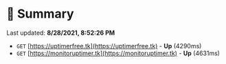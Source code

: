 # 📖 Summary
Last updated: **8/28/2021, 8:52:26 PM**

- `GET` [https://uptimerfree.tk](https://uptimerfree.tk) - **Up** (4290ms)
- `GET` [https://monitoruptimer.tk](https://monitoruptimer.tk) - **Up** (4631ms)
